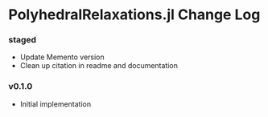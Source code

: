 PolyhedralRelaxations.jl Change Log
=========================

### staged
- Update Memento version
- Clean up citation in readme and documentation

### v0.1.0
- Initial implementation 
